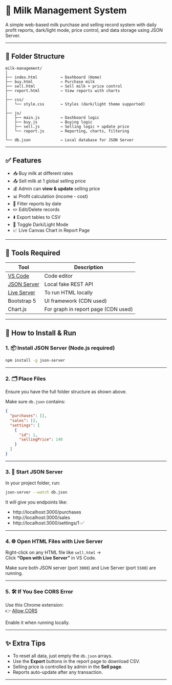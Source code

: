 
# 🥛 Milk Management System

A simple web-based milk purchase and selling record system with daily profit reports, dark/light mode, price control, and data storage using JSON Server.

---

## 📁 Folder Structure

```
milk-management/
│
├── index.html          → Dashboard (Home)
├── buy.html            → Purchase milk
├── sell.html           → Sell milk + price control
├── report.html         → View reports with charts
│
├── css/
│   └── style.css       → Styles (dark/light theme supported)
│
├── js/
│   ├── main.js         → Dashboard logic
│   ├── buy.js          → Buying logic
│   ├── sell.js         → Selling logic + update price
│   └── report.js       → Reporting, charts, filtering
│
└── db.json             → Local database for JSON Server
```

---

## ✅ Features

- 📥 Buy milk at different rates
- 📤 Sell milk at 1 global selling price
- 💰 Admin can **view & update** selling price
- 📊 Profit calculation (income - cost)
- 📅 Filter reports by date
- ✏️ Edit/Delete records
- ⬇️ Export tables to CSV
- 🌙 Toggle Dark/Light Mode
- 📈 Live Canvas Chart in Report Page

---

## 🧰 Tools Required

| Tool          | Description                         |
|---------------|-------------------------------------|
| [VS Code](https://code.visualstudio.com/) | Code editor |
| [JSON Server](https://github.com/typicode/json-server) | Local fake REST API |
| [Live Server](https://marketplace.visualstudio.com/items?itemName=ritwickdey.LiveServer) | To run HTML locally |
| Bootstrap 5   | UI framework (CDN used)             |
| Chart.js      | For graph in report page (CDN used) |

---

## 🔧 How to Install & Run

### 1. 📦 Install JSON Server (Node.js required)

```bash
npm install -g json-server
```

---

### 2. 🗂️ Place Files

Ensure you have the full folder structure as shown above.

Make sure `db.json` contains:

```json
{
  "purchases": [],
  "sales": [],
  "settings": [
    {
      "id": 1,
      "sellingPrice": 140
    }
  ]
}
```

---

### 3. 🚀 Start JSON Server

In your project folder, run:

```bash
json-server --watch db.json
```

It will give you endpoints like:

- http://localhost:3000/purchases  
- http://localhost:3000/sales  
- http://localhost:3000/settings/1 ✅

---

### 4. 🌐 Open HTML Files with Live Server

Right-click on any HTML file like `sell.html` →  
Click **“Open with Live Server”** in VS Code.

Make sure both JSON server (port `3000`) and Live Server (port `5500`) are running.

---

### 5. 🛠 If You See CORS Error

Use this Chrome extension:  
👉 [Allow CORS](https://chrome.google.com/webstore/detail/allow-cors-access-control/occlpbilahhblgmijbkoebkblpjaejjh)

Enable it when running locally.

---

## ✨ Extra Tips

- To reset all data, just empty the `db.json` arrays.
- Use the **Export** buttons in the report page to download CSV.
- Selling price is controlled by admin in the **Sell page**.
- Reports auto-update after any transaction.

---


